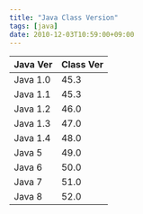 ```yaml
---
title: "Java Class Version"
tags: [java]
date: 2010-12-03T10:59:00+09:00
---
```

  
| Java Ver | Class Ver |
|----------|-----------|
| Java 1.0 | 45.3 |
| Java 1.1 | 45.3 |
| Java 1.2 | 46.0 |
| Java 1.3 | 47.0 |
| Java 1.4 | 48.0 |
| Java 5   | 49.0 |
| Java 6   | 50.0 |
| Java 7   | 51.0 |
| Java 8   | 52.0 |

